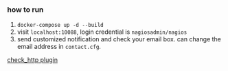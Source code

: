 ### how to run

1. `docker-compose up -d --build`
2. visit `localhost:10088`, login credential is `nagiosadmin/nagios`
3. send customized notification and check your email box. can change the email address in `contact.cfg`.

[check_http plugin](https://www.monitoring-plugins.org/doc/man/check_http.html)